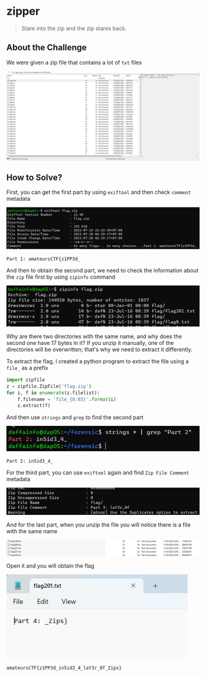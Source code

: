 # zipper
> Stare into the zip and the zip stares back.

## About the Challenge
We were given a zip file that contains a lot of `txt` files

![preview](images/preview.png)

## How to Solve?
First, you can get the first part by using `exiftool` and then check `comment` metadata

![flag1](images/flag1.png)

```
Part 1: amateursCTF{z1PP3d_
```

And then to obtain the second part, we need to check the information about the `zip` file first by using `zipinfo` command

![zipinfo](images/zipinfo.png)

Why are there two directories with the same name, and why does the second one have 17 bytes in it? If you unzip it manually, one of the directories will be overwritten; that's why we need to extract it differently.

To extract the flag, I created a python program to extract the file using a `file_` as a prefix

```python
import zipfile
z = zipfile.ZipFile('flag.zip')
for i, f in enumerate(z.filelist):
    f.filename = 'file_{0:03}'.format(i)
    z.extract(f)
```

And then use `strings` and `grep` to find the second part

![flag2](images/flag2.png)

```
Part 2: in5id3_4_
```

For the third part, you can use `exiftool` again and find `Zip File Comment` metadata

![flag3](images/flag3.png)

And for the last part, when you unzip the file you will notice there is a file with the same name

![same_name](images/same_name.png)

Open it and you will obtain the flag

![flag4](images/flag4.png)

```
amateursCTF{z1PP3d_in5id3_4_laY3r_0f_Zips}
```